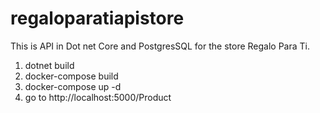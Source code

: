 # regaloparatiapistore
This is  API in Dot net Core and PostgresSQL for the store Regalo Para Ti.

1. dotnet build
2. docker-compose build
3. docker-compose up -d
4. go to http://localhost:5000/Product
